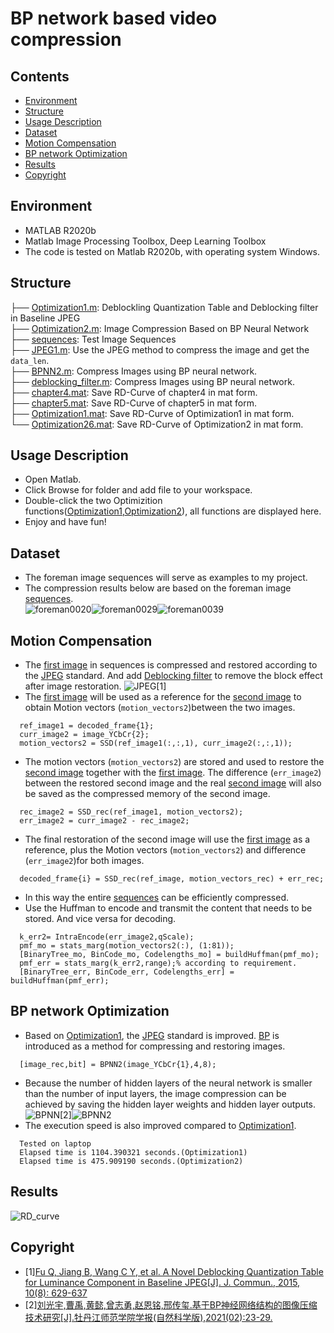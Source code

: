 # BP network based video compression

## Contents  
- [Environment](#Environment)  
- [Structure](#Structure)  
- [Usage Description](#Usage-Description)
- [Dataset](#Dataset)   
- [Motion Compensation](#Motion-Compensation)
- [BP network Optimization](#BP-network-Optimization) 
- [Results](#Results) 
- [Copyright](#Copyright)

## Environment
* MATLAB R2020b
* Matlab Image Processing Toolbox, Deep Learning Toolbox
* The code is tested on Matlab R2020b, with operating system Windows.


## Structure

  ├── [Optimization1.m](./Optimization1.m): Deblockling Quantization Table and Deblocking filter in Baseline JPEG  
  ├── [Optimization2.m](./Optimization2.m): Image Compression Based on BP Neural Network  
  ├── [sequences](./sequences): Test Image Sequences  
  ├── [JPEG1.m](./JPEG1.m): Use the JPEG method to compress the image and get the ```data_len```.  
  ├── [BPNN2.m](./BPNN2.m): Compress Images using BP neural network.  
  ├── [deblocking_filter.m](./deblocking_filter.m): Compress Images using BP neural network.  
  ├── [chapter4.mat](./chapter4.mat): Save RD-Curve of chapter4 in mat form.  
  ├── [chapter5.mat](./chapter5.mat): Save RD-Curve of chapter5 in mat form.  
  ├── [Optimization1.mat](./Optimization1.mat): Save RD-Curve of Optimization1 in mat form.   
  └── [Optimization26.mat](./Optimization26.mat): Save RD-Curve of Optimization2 in mat form.    

## Usage Description
* Open Matlab.
* Click Browse for folder and add file to your workspace.
* Double-click the two Optimizition functions([Optimization1](./Optimization1),[Optimization2](./Optimization2)), all functions are displayed here.
* Enjoy and have fun! 

## Dataset
* The foreman image sequences will serve as examples to my project.  
* The compression results below are based on the foreman image [sequences](./sequences).  
 ![foreman0020](./foreman0020.bmp)![foreman0029](./sequences/foreman20_40_RGB/foreman0029.bmp)![foreman0039](./sequences/foreman20_40_RGB/foreman0039.bmp)

## Motion Compensation
* The [first image](./foreman0020.bmp) in sequences is compressed and restored according to the [JPEG](./JPEG1.m) standard. And add [Deblocking filter](./deblocking_filter.m) to remove the block effect after image restoration.
 ![JPEG](./JPEG.png)[1]
* The [first image](./foreman0020.bmp) will be used as a reference for the [second image](./sequences/foreman20_40_RGB/foreman0021.bmp) to obtain Motion vectors (```motion_vectors2```)between the two images.
```
  ref_image1 = decoded_frame{1};                   
  curr_image2 = image_YCbCr{2};
  motion_vectors2 = SSD(ref_image1(:,:,1), curr_image2(:,:,1));
```
* The motion vectors (```motion_vectors2```) are stored and used to restore the [second image](./sequences/foreman20_40_RGB/foreman0021.bmp) together with the [first image](./foreman0020.bmp). The difference (```err_image2```) between the restored second image and the real [second image](./sequences/foreman20_40_RGB/foreman0021.bmp) will also be saved as the compressed memory of the second image.
```
  rec_image2 = SSD_rec(ref_image1, motion_vectors2);             
  err_image2 = curr_image2 - rec_image2; 
```
* The final restoration of the second image will use the [first image](./foreman0020.bmp) as a reference, plus the Motion vectors (```motion_vectors2```) and difference (```err_image2```)for both images.
```
  decoded_frame{i} = SSD_rec(ref_image, motion_vectors_rec) + err_rec;
```
* In this way the entire [sequences](./sequences) can be efficiently compressed.
* Use the Huffman to encode and transmit the content that needs to be stored. And vice versa for decoding.
```
  k_err2= IntraEncode(err_image2,qScale);
  pmf_mo = stats_marg(motion_vectors2(:), (1:81));
  [BinaryTree_mo, BinCode_mo, Codelengths_mo] = buildHuffman(pmf_mo);
  pmf_err = stats_marg(k_err2,range);% according to requirement.
  [BinaryTree_err, BinCode_err, Codelengths_err] = buildHuffman(pmf_err);
```

## BP network Optimization
* Based on [Optimization1](./Optimization1.m), the [JPEG](./JPEG1.m) standard is improved. [BP](./BPNN2.m) is introduced as a method for compressing and restoring images.  
```
  [image_rec,bit] = BPNN2(image_YCbCr{1},4,8);
```
* Because the number of hidden layers of the neural network is smaller than the number of input layers, the image compression can be achieved by saving the hidden layer weights and hidden layer outputs.  
![BPNN](./BPNN.png)[2]![BPNN2](./BPNN2.png)
* The execution speed is also improved compared to [Optimization1](./Optimization1.m).
```
  Tested on laptop
  Elapsed time is 1104.390321 seconds.(Optimization1)
  Elapsed time is 475.909190 seconds.(Optimization2)

```

## Results
![RD_curve](./RD_curve.png)


## Copyright
* [1][Fu Q, Jiang B, Wang C Y, et al. A Novel Deblocking Quantization Table for Luminance Component in Baseline JPEG[J]. J. Commun., 2015, 10(8): 629-637](http://www.jocm.us/uploadfile/2015/0824/20150824112248702.pdf)
* [2][刘光宇,曹禹,黄懿,曾志勇,赵恩铭,邢传玺.基于BP神经网络结构的图像压缩技术研究[J].牡丹江师范学院学报(自然科学版),2021(02):23-29.](https://kns.cnki.net/kcms/detail/detail.aspx?dbcode=CJFD&dbname=CJFDLAST2021&filename=MDJZ202102007&uniplatform=NZKPT&v=AifrAVbP0ayPVJ83VzR-QpNuDqG54t-n1tFnbqnaom17tJBVvO4oBrT-5qbD2nPS)